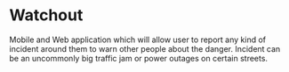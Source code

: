 # Watchout

Mobile and Web application which will allow user to report any kind of incident around them to warn other people about the danger.
Incident can be an uncommonly big traffic jam or power outages on certain streets.